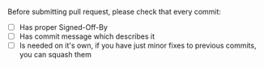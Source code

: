 Before submitting pull request, please check that every commit:

- [ ] Has proper Signed-Off-By
- [ ] Has commit message which describes it
- [ ] Is needed on it's own, if you have just minor fixes to previous commits, you can squash them
